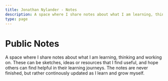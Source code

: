 ```yaml
---
title: Jonathan Nylander - Notes
description: A space where I share notes about what I am learning, thinking and working on. These can be sketches, ideas or resources that I find useful, and hope others can find helpful in their learning journeys. The notes are never finished, but rather continously updated as I learn and grow myself.
type: page
---
```


# Public Notes
<section>
<p>
A space where I share notes about what I am learning, thinking and working on. These can be sketches, ideas or resources that I find useful, and hope others can find helpful in their learning journeys. The notes are never finished, but rather continously updated as I learn and grow myself.
</p>
</section>